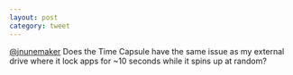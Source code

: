 ```yaml
---
layout: post
category: tweet
---
```

[@jnunemaker](http://twitter.com/jnunemaker) Does the Time Capsule have the same issue as my external drive where it lock apps for ~10 seconds while it spins up at random?

